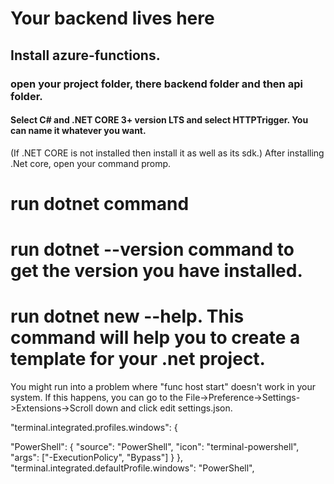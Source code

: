 # Your backend lives here
## Install azure-functions.
### open your project folder, there backend folder and then api folder.
#### Select C# and .NET CORE 3+ version LTS and select HTTPTrigger. You can name it whatever you want.
(If .NET CORE is not installed then install it as well as its sdk.)
After installing .Net core, open your command promp.
# run dotnet command
# run dotnet --version command to get the version you have installed.
# run dotnet new --help. This command will help you to create a template for your .net project.

 You might run into a problem where "func host start" doesn't work in your system. If this happens, you can go to the File->Preference->Settings->Extensions->Scroll down and click edit settings.json.

"terminal.integrated.profiles.windows": {

 "PowerShell": {
"source": "PowerShell",
"icon": "terminal-powershell",
"args": ["-ExecutionPolicy", "Bypass"]
}
},
"terminal.integrated.defaultProfile.windows": "PowerShell",
